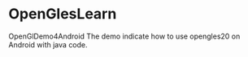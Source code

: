 # OpenGlesLearn
OpenGlDemo4Android
The demo indicate how to use opengles20 on Android with java code.
